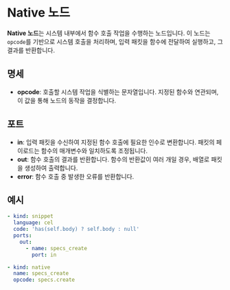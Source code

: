 # Native 노드

**Native 노드**는 시스템 내부에서 함수 호출 작업을 수행하는 노드입니다. 이 노드는 `opcode`를 기반으로 시스템 호출을 처리하며, 입력 패킷을 함수에 전달하여 실행하고, 그 결과를 반환합니다.

## 명세

- **opcode**: 호출할 시스템 작업을 식별하는 문자열입니다. 지정된 함수와 연관되며, 이 값을 통해 노드의 동작을 결정합니다.

## 포트

- **in**: 입력 패킷을 수신하여 지정된 함수 호출에 필요한 인수로 변환합니다. 패킷의 페이로드는 함수의 매개변수와 일치하도록 조정됩니다.
- **out**: 함수 호출의 결과를 반환합니다. 함수의 반환값이 여러 개일 경우, 배열로 패킷을 생성하여 출력합니다.
- **error**: 함수 호출 중 발생한 오류를 반환합니다.

## 예시

```yaml
- kind: snippet
  language: cel
  code: 'has(self.body) ? self.body : null'
  ports:
    out:
      - name: specs_create
        port: in

- kind: native
  name: specs_create
  opcode: specs.create
```
